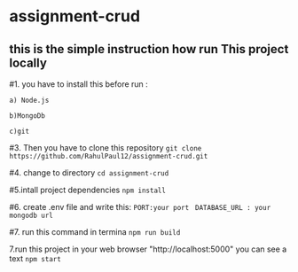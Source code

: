 # assignment-crud
## this is the simple instruction how run This project locally

#1. you have to install this before run :

    a) Node.js
   
    b)MongoDb
   
    c)git

#3. Then you have to clone this repository
    ```git clone https://github.com/RahulPaul12/assignment-crud.git 
    ```
    
#4. change to  directory
    ```cd assignment-crud
    ```
    
#5.intall project dependencies
    ```npm install
    ```
    
#6. create .env file and write this:
    ```PORT:your port```
   ``` DATABASE_URL : your mongodb url```
    
#7. run this command in termina
    ```npm run build```
    
7.run this project in your web browser "http://localhost:5000" you can see a text
     ```npm start
     ```
